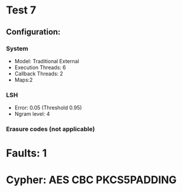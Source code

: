 # Test 7

## Configuration:

### System

* Model: Traditional External
* Execution Threads: 6
* Callback Threads: 2
* Maps:2

### LSH

* Error: 0.05 (Threshold 0.95)
* Ngram level: 4

### Erasure codes (not applicable)
# Faults: 1
# Cypher: AES CBC PKCS5PADDING

